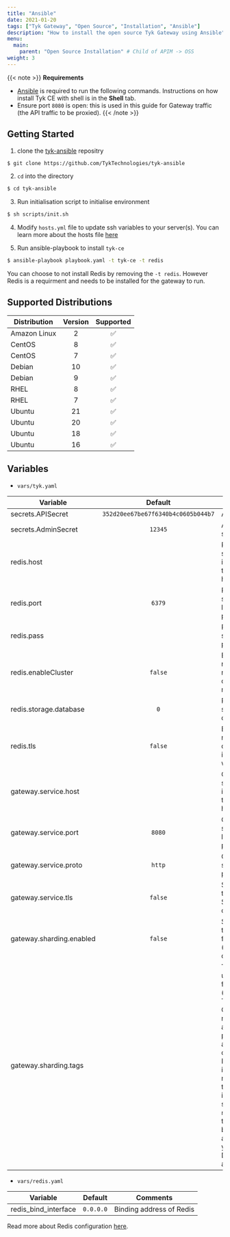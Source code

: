 ```yaml
---
title: "Ansible"
date: 2021-01-20
tags: ["Tyk Gateway", "Open Source", "Installation", "Ansible"]
description: "How to install the open source Tyk Gateway using Ansible"
menu:
  main:
    parent: "Open Source Installation" # Child of APIM -> OSS
weight: 3
---
```


{{< note >}}
**Requirements**

- [Ansible](https://docs.ansible.com/ansible/latest/installation_guide/intro_installation.html) is required to run the following commands. Instructions on how install Tyk CE with shell is in the <b>Shell</b> tab.
- Ensure port `8080` is open: this is used in this guide for Gateway traffic (the API traffic to be proxied).
  {{< /note >}}

## Getting Started

1. clone the [tyk-ansible](https://github.com/TykTechnologies/tyk-ansible) repositry

```bash
$ git clone https://github.com/TykTechnologies/tyk-ansible
```

2. `cd` into the directory

```.bash
$ cd tyk-ansible
```

3. Run initialisation script to initialise environment

```bash
$ sh scripts/init.sh
```

4. Modify `hosts.yml` file to update ssh variables to your server(s). You can learn more about the hosts file [here](https://docs.ansible.com/ansible/latest/user_guide/intro_inventory.html)

5. Run ansible-playbook to install `tyk-ce`

```bash
$ ansible-playbook playbook.yaml -t tyk-ce -t redis
```

You can choose to not install Redis by removing the `-t redis`. However Redis is a requirment and needs to be installed for the gateway to run.

## Supported Distributions

| Distribution | Version | Supported |
| ------------ | :-----: | :-------: |
| Amazon Linux |    2    |    ✅     |
| CentOS       |    8    |    ✅     |
| CentOS       |    7    |    ✅     |
| Debian       |   10    |    ✅     |
| Debian       |    9    |    ✅     |
| RHEL         |    8    |    ✅     |
| RHEL         |    7    |    ✅     |
| Ubuntu       |   21    |    ✅     |
| Ubuntu       |   20    |    ✅     |
| Ubuntu       |   18    |    ✅     |
| Ubuntu       |   16    |    ✅     |

## Variables

- `vars/tyk.yaml`

| Variable                 |              Default               | Comments                                                                                                                                                                                                                           |
| ------------------------ | :--------------------------------: | ---------------------------------------------------------------------------------------------------------------------------------------------------------------------------------------------------------------------------------- |
| secrets.APISecret        | `352d20ee67be67f6340b4c0605b044b7` | API secret                                                                                                                                                                                                                         |
| secrets.AdminSecret      |              `12345`               | Admin secret                                                                                                                                                                                                                       |
| redis.host               |                                    | Redis server host if different than the hosts url                                                                                                                                                                                  |
| redis.port               |               `6379`               | Redis server listening port                                                                                                                                                                                                        |
| redis.pass               |                                    | Redis server password                                                                                                                                                                                                              |
| redis.enableCluster      |              `false`               | Enable if redis is running in cluster mode                                                                                                                                                                                         |
| redis.storage.database   |                `0`                 | Redis server database                                                                                                                                                                                                              |
| redis.tls                |              `false`               | Enable if redis connection is secured with SSL                                                                                                                                                                                     |
| gateway.service.host     |                                    | Gateway server host if different than the hosts url                                                                                                                                                                                |
| gateway.service.port     |               `8080`               | Gateway server listening port                                                                                                                                                                                                      |
| gateway.service.proto    |               `http`               | Gateway server protocol                                                                                                                                                                                                            |
| gateway.service.tls      |              `false`               | Set to `true` to enable SSL connections                                                                                                                                                                                            |
| gateway.sharding.enabled |              `false`               | Set to `true` to enable filtering (sharding) of APIs                                                                                                                                                                               |
| gateway.sharding.tags    |                                    | The tags to use when filtering (sharding) Tyk Gateway nodes. Tags are processed as OR operations. If you include a non-filter tag (e.g. an identifier such as `node-id-1`, this will become available to your Dashboard analytics) |

- `vars/redis.yaml`

| Variable             |  Default  | Comments                 |
| -------------------- | :-------: | ------------------------ |
| redis_bind_interface | `0.0.0.0` | Binding address of Redis |

Read more about Redis configuration [here](https://github.com/geerlingguy/ansible-role-redis).
